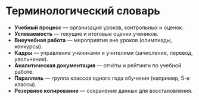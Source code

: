 ﻿# Терминологический словарь

- **Учебный процесс** — организация уроков, контрольных и оценок.
- **Успеваемость** — текущие и итоговые оценки учеников.
- **Внеучебная работа** — мероприятия вне уроков (олимпиады, конкурсы).
- **Кадры** — управление учениками и учителями (зачисление, перевод, увольнение).
- **Аналитическая документация** — отчёты и рейтинги по учебной работе.
- **Параллель** — группа классов одного года обучения (например, 5-е классы).
- **Резервное копирование** — сохранение данных для восстановления.